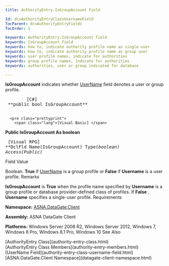```yaml
---
title: AuthorityEntry.IsGroupAccount Field

Id: dcsAuthorityEntryClassUsernameField
TocParent: dcsAuthorityEntryFields
TocOrder: 1

keywords: AuthorityEntry.IsGroupAccount field
keywords: IsGroupAccount field
keywords: how to, indicate authority profile name as single user
keywords: how to, indicate authority profile name as group user
keywords: user profile names, indicate for authorities
keywords: group profile names, indicate for authorities
keywords: authorities, user or group indicated for database

---
```


**IsGroupAccount** indicates whether [ UserName](authority-entry-class-username-field.html) field denotes a user or group profile.
<pre class="prettyprint">
        <span class="lang">[C#]</span>
 **public bool IsGroupAccount** 
      </pre>
      <pre class="prettyprint">
        <span class="lang">[Visual Basic] </span>
 **Public IsGroupAccount As boolean** 
      </pre>
      <pre class="prettyprint">
        <span class="lang">[Visual RPG]</span>
 **DclFld Name(IsGroupAccount) Type(*boolean) Access(*Public)** 
      </pre>

Field
 Value

Boolean. **True** if [ UserName](authority-entry-class-username-field.html) is a group profile or **False** if **Username** is a user profile.
Remarks

**IsGroupAccount** is **True** when the profile name specified by **Username** is a group profile or database provider-defined class of profiles. If **False** , **Username** specifies a single-user profile.
Requirements

**Namespace:** [ASNA.DataGate.Client](datagate-client-namespace.html) 

**Assembly:** ASNA DataGate Client

**Platforms:** Windows Server 2008 R2, Windows Server 2012, Windows 7, Windows 8 Pro, Windows 8.1 Pro, Windows 10
See Also

<dl />
      [AuthorityEntry Class](authority-entry-class.html)
      <br />
      [AuthorityEntry Class Members](authority-entry-members.html)
      <br />
      [UserName Field](authority-entry-class-username-field.html)
      <br />
      [ASNA.DataGate.Client Namespace](datagate-client-namespace.html)


